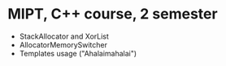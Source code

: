 # MIPT, C++ course, 2 semester
* StackAllocator and XorList
* AllocatorMemorySwitcher
* Templates usage ("Ahalaimahalai")
